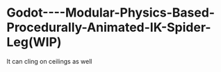 # Godot----Modular-Physics-Based-Procedurally-Animated-IK-Spider-Leg(WIP)
It can cling on ceilings as well
